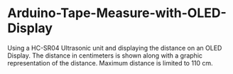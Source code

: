 # Arduino-Tape-Measure-with-OLED-Display
Using a HC-SR04 Ultrasonic unit and displaying the distance on an OLED Display.
The distance in centimeters is shown along with a graphic representation of the distance. Maximum distance is limited to 110 cm.
